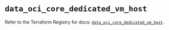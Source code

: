 # `data_oci_core_dedicated_vm_host`

Refer to the Terraform Registry for docs: [`data_oci_core_dedicated_vm_host`](https://registry.terraform.io/providers/oracle/oci/6.18.0/docs/data-sources/core_dedicated_vm_host).
